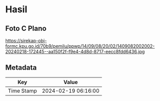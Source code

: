 # Hasil

## Foto C Plano

https://sirekap-obj-formc.kpu.go.id/70b9/pemilu/ppwp/14/09/08/20/02/1409082002002-20240218-172445--aa150f2f-f9e4-4d8d-8717-eecc8fdd6436.jpg


## Metadata

| Key        | Value               |
| ---------- | ------------------- |
| Time Stamp | 2024-02-19 06:16:00 |



